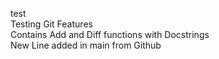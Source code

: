 test\
Testing Git Features\
Contains Add and Diff functions with Docstrings\
New Line added in main from Github
